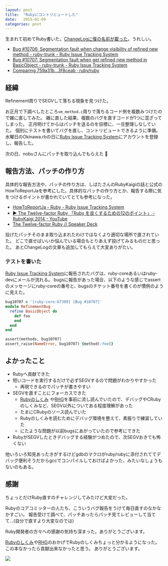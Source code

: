 ```yaml
---
layout: post
title:  "Rubyにコントリビュートした"
date:   2015-01-09
categories: post
---
```


生まれて初めてRuby書いた。[ChangeLogに僕の名前が載った](https://github.com/ruby/ruby/compare/ruby:759a31b...ruby:3f8ceab)。うれしい。

- [Bug #10706: Segmentation fault when change visibility of refined new method - ruby-trunk - Ruby Issue Tracking System](https://bugs.ruby-lang.org/issues/10706)
- [Bug #10707: Segmentation fault when get refined new method in BasicObject - ruby-trunk - Ruby Issue Tracking System](https://bugs.ruby-lang.org/issues/10707)
- [Comparing 759a31b...3f8ceab · ruby/ruby](https://github.com/ruby/ruby/compare/ruby:759a31b...ruby:3f8ceab)

## 経緯

Refinement周りでSEGVして落ちる現象を見つけた。

お正月で下調べしたところ`vm_method.c`周りで落ちるコード例を複数みつけたので雑に直してみた。
雑に直した結果、複数のバグを直すコードが1つに混ざってしまった。
正月明けてからはパッチを送るのを目標に、一旦整理しなしていた。
個別にテストを書いてバグを直し、コントリビュートできるように準備。
水曜日のOkinawa.rbの日に[Ruby Issue Tracking System](https://bugs.ruby-lang.org/)にアカウントを登録し、報告した。

次の日、nobuさんにパッチを取り込んでもらえた :tada:

## 報告方法、パッチの作り方

具体的な報告方法や、パッチの作り方は、しばたさんのRubyKaigiの話と公式のHowToReportJaを参考にした。具体的なパッチの作り方とか、報告する際に気をつけるポイントが書かれていてとても参考になった。

- [HowToReportJa - Ruby - Ruby Issue Tracking System](https://bugs.ruby-lang.org/projects/ruby/wiki/HowToReportJa)
- [▶ The Twelve-factor Ruby 「Ruby を良くするための12のポイント」 - RubyKaigi 2014 - YouTube](https://www.youtube.com/watch?v=PyzX4U4nvR8)
- [The Twelve-factor Ruby // Speaker Deck](https://speakerdeck.com/hsbt/the-twelve-factor-ruby)

投げたパッチそのまま取り込まれたわけではなくより適切な場所で直されていた。
どこで直せばいいか悩んでいる場合もとりあえず投げてみるものだと思った。
あとChangeLogの文章も追加してもらえて大変ありがたい。

### テストを書いた

[Ruby Issue Tracking System](https://bugs.ruby-lang.org/)に報告されたバグは、ruby-coreあるいはruby-devにメールが流れる。
bugsに報告があった場合、以下のような感じでassertのメッセージにruby-coreの番号と、bugsのチケット番号を書くのが慣例のように見えた。

``` ruby
bug10707 = '[ruby-core:67389] [Bug #10707]'
module RefinementBug
  refine BasicObject do
    def foo
    end
  end
end

assert(methods, bug10707)
assert_raise(NameError, bug10707) {method(:foo)}
```

## よかったこと

- Rubyへ貢献できた
- 短いコードを実行するだけで必ずSEGVするので問題がわかりやすかった
  - 再現できるのでパッチが書きやすい
- SEGVを直すことにフォーカスできた
  - <a href="http://www.amazon.co.jp/gp/product/4274050653/ref=as_li_ss_tl?ie=UTF8&camp=247&creative=7399&creativeASIN=4274050653&linkCode=as2&tag=wwwhanachin-22">Rubyのしくみ</a><img src="http://ir-jp.amazon-adsystem.com/e/ir?t=wwwhanachin-22&l=as2&o=9&a=4274050653" width="1" height="1" border="0" alt="" style="border:none !important; margin:0px !important;" />
  や[RHG](http://i.loveruby.net/ja/rhg/)を事前に流し読んでいたので、デバッグやCRubyのしくみなど、SEGV以外についてある程度理解があった
  - たまにCRubyのソース読んでいた
  - Rubyのしくみを読むためにデバッグ環境を整えて、素振りで練習していた
  - にたような問題が以前bugsにあがっていたので参考にできた
- RubyがSEGVしたときデバッグする経験がつめたので、次SEGVおきても怖くない

他いろいろ知見あったきがするけどgdbのマクロがruby/rubyに添付されててデバッグ便利そうだからgccでコンパイルしておけばよかった、みたいなしょうもないのもある。

## 感謝
ちょっとだけRuby直すのチャレンジしてみたけど大変だった。

Rubyのコアコミッターの人たち、こういうバグ報告をうけて毎日直すのなかなかすごい。
報告受けて調べて、パッチあったらパッチ見てレビューして当てて...(自分で直すより大変なのでは)

Ruby開発者の方々への感謝の気持ち深まった。ありがとうございます。

<a href="http://www.amazon.co.jp/gp/product/4274050653/ref=as_li_ss_tl?ie=UTF8&camp=247&creative=7399&creativeASIN=4274050653&linkCode=as2&tag=wwwhanachin-22">Rubyのしくみ</a><img src="http://ir-jp.amazon-adsystem.com/e/ir?t=wwwhanachin-22&l=as2&o=9&a=4274050653" width="1" height="1" border="0" alt="" style="border:none !important; margin:0px !important;" />や[RHG](http://i.loveruby.net/ja/rhg/)のおかげでRubyのしくみちょっと分かるようになった。
この本なかったら貢献出来なかったと思う。
ありがとうございます。

<a href="http://www.amazon.co.jp/gp/product/4274050653/ref=as_li_ss_il?ie=UTF8&camp=247&creative=7399&creativeASIN=4274050653&linkCode=as2&tag=wwwhanachin-22"><img border="0" src="http://ws-fe.amazon-adsystem.com/widgets/q?_encoding=UTF8&ASIN=4274050653&Format=_SL250_&ID=AsinImage&MarketPlace=JP&ServiceVersion=20070822&WS=1&tag=wwwhanachin-22" ></a><img src="http://ir-jp.amazon-adsystem.com/e/ir?t=wwwhanachin-22&l=as2&o=9&a=4274050653" width="1" height="1" border="0" alt="" style="border:none !important; margin:0px !important;" />
